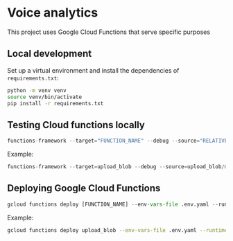 # Voice analytics

This project uses Google Cloud Functions that serve specific purposes

## Local development

Set up a virtual environment and install the dependencies of `requirements.txt`:

```bash
python -m venv venv
source venv/bin/activate
pip install -r requirements.txt
```

## Testing Cloud functions locally

```python
functions-framework --target="FUNCTION_NAME" --debug --source="RELATIVE_PATH_TO_MAIN" --port="PORT"
```

Example:

```python
functions-framework --target=upload_blob --debug --source=upload_blob/main.py --port=8080
```

## Deploying Google Cloud Functions

```python
gcloud functions deploy [FUNCTION_NAME] --env-vars-file .env.yaml --runtime python37 --trigger-http
```

Example:

```bash
gcloud functions deploy upload_blob --env-vars-file .env.yaml --runtime python37 --trigger-http
```
